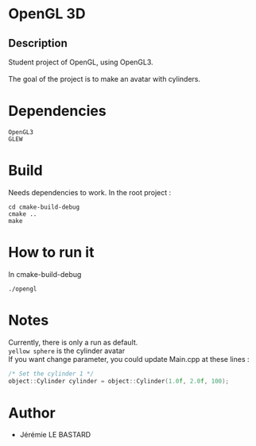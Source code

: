 # OpenGL 3D
## Description
Student project of OpenGL, using OpenGL3.
<br/>
<br/>
The goal of the project is to make an avatar with cylinders.
# Dependencies
```SDL
OpenGL3
GLEW 
```
# Build
Needs dependencies to work.
In the root project :
```shell script
cd cmake-build-debug
cmake ..
make
```
# How to run it
In cmake-build-debug
```shell script
./opengl
```
# Notes
Currently, there is only a run as default.
<br/>`yellow sphere` is the cylinder avatar
<br/> If you want change parameter, you could update Main.cpp at these lines :
```C++
/* Set the cylinder 1 */
object::Cylinder cylinder = object::Cylinder(1.0f, 2.0f, 100);
```
# Author
* Jérémie LE BASTARD

